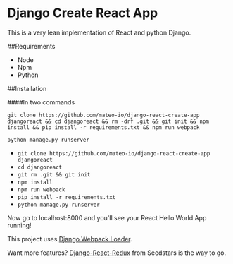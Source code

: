 # Django Create React App

This is a very lean implementation of React and python Django. 

##Requirements

* Node
* Npm
* Python 

##Installation

####In two commands


`git clone https://github.com/mateo-io/django-react-create-app djangoreact && cd djangoreact && rm -drf .git && git init && npm install && pip install -r requirements.txt && npm run webpack`

`python manage.py runserver`

* `git clone https://github.com/mateo-io/django-react-create-app djangoreact`
* `cd djangoreact`
* `git rm .git && git init`
* `npm install`
* `npm run webpack`
* `pip install -r requirements.txt`
* `python manage.py runserver`

Now go to localhost:8000 and you'll see your React Hello World App running!


This project uses [Django Webpack Loader](https://github.com/owais/django-webpack-loader).

Want more features? [Django-React-Redux](https://github.com/Seedstars/django-react-redux-jwt-base) from Seedstars is the way to go.
